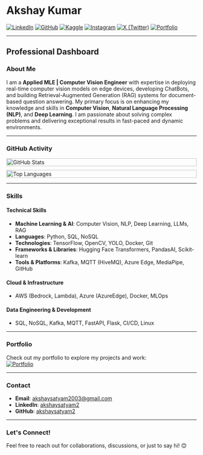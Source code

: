# Akshay Kumar

[![LinkedIn](https://img.shields.io/badge/LinkedIn-akshaysatyam2-blue?style=flat-square&logo=linkedin)](https://www.linkedin.com/in/akshaysatyam2/)
[![GitHub](https://img.shields.io/badge/GitHub-akshaysatyam2-black?style=flat-square&logo=github)](https://github.com/akshaysatyam2)
[![Kaggle](https://img.shields.io/badge/Kaggle-akshaysatyam2-orange?style=flat-square&logo=kaggle)](https://www.kaggle.com/akshaysatyam2)
[![Instagram](https://img.shields.io/badge/Instagram-akshaysatyam2-purple?style=flat-square&logo=instagram)](https://www.instagram.com/akshaysatyam2/)
[![X (Twitter)](https://img.shields.io/badge/X%20(Twitter)-akshaysatyam2-blue?style=flat-square&logo=twitter)](https://twitter.com/akshaysatyam2)
[![Portfolio](https://img.shields.io/badge/Portfolio-Akshay%20Kumar-green?style=flat-square)](https://akshaysatyam2.github.io/akshaysatyam2/)

---

## Professional Dashboard

### **About Me**
I am a **Applied MLE | Computer Vision Engineer** with expertise in deploying real-time computer vision models on edge devices, developing ChatBots, and building Retrieval-Augmented Generation (RAG) systems for document-based question answering. My primary focus is on enhancing my knowledge and skills in **Computer Vision**, **Natural Language Processing (NLP)**, and **Deep Learning**. I am passionate about solving complex problems and delivering exceptional results in fast-paced and dynamic environments.

---

### **GitHub Activity**
<div style="display: flex; flex-wrap: wrap; gap: 10px;">
  <div style="flex: 1; min-width: 300px;">
    <img src="https://github-readme-stats.vercel.app/api?username=akshaysatyam2&show_icons=true&theme=dark&hide_border=true" alt="GitHub Stats" style="width: 100%;">
  </div>
  <div style="flex: 1; min-width: 300px;">
    <img src="https://github-readme-stats.vercel.app/api/top-langs/?username=akshaysatyam2&layout=compact&theme=dark&hide_border=true" alt="Top Languages" style="width: 100%;">
  </div>
</div>

---

### **Skills**

#### **Technical Skills**
- **Machine Learning & AI**: Computer Vision, NLP, Deep Learning, LLMs, RAG
- **Languages**: Python, SQL, NoSQL
- **Technologies**: TensorFlow, OpenCV, YOLO, Docker, Git
- **Frameworks & Libraries**: Hugging Face Transformers, PandasAI, Scikit-learn
- **Tools & Platforms**: Kafka, MQTT (HiveMQ), Azure Edge, MediaPipe, GitHub

#### **Cloud & Infrastructure**
- AWS (Bedrock, Lambda), Azure (AzureEdge), Docker, MLOps

#### **Data Engineering & Development**
- SQL, NoSQL, Kafka, MQTT, FastAPI, Flask, CI/CD, Linux

---

### **Portfolio**
Check out my portfolio to explore my projects and work:  
[![Portfolio](https://img.shields.io/badge/Portfolio-Akshay%20Kumar-green?style=flat-square)](https://akshaysatyam2.github.io/akshaysatyam2/)

---

### **Contact**

- **Email**: [akshaysatyam2003@gmail.com](mailto:akshaysatyam2003@gmail.com)
- **LinkedIn**: [akshaysatyam2](https://www.linkedin.com/in/akshaysatyam2/)
- **GitHub**: [akshaysatyam2](https://github.com/akshaysatyam2)

---

### **Let's Connect!**
Feel free to reach out for collaborations, discussions, or just to say hi! 😊
